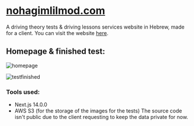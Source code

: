 # [nohagimlilmod.com](https://nohagimlilmod.com/)
A driving theory tests &amp; driving lessons services website in Hebrew, made for a client.
You can visit the website [here](https://nohagimlilmod.com/).
## Homepage &amp; finished test:
![homepage](https://github.com/YonatanToker/nohagimlilmod/assets/116793943/fc028b33-0787-4028-94fb-826c731106ee)

![testfinished](https://github.com/YonatanToker/nohagimlilmod/assets/116793943/ed423913-0916-407c-b5e7-114df35ba2c9)
### Tools used:
- Next.js 14.0.0
- AWS S3 (for the storage of the images for the tests)
The source code isn't public due to the client requesting to keep the data private for now.
